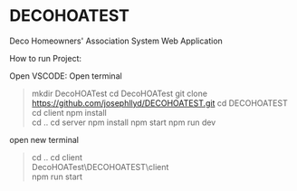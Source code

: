 # DECOHOATEST
Deco Homeowners' Association System Web Application 

How to run Project:

Open VSCODE:
Open terminal
>mkdir DecoHOATest
>cd DecoHOATest
>git clone https://github.com/josephllyd/DECOHOATEST.git
>cd DECOHOATEST
>cd client
>npm install  
>cd ..
>cd server
>npm install
>npm start
>npm run dev

open new terminal
>cd ..
>cd client   
>DecoHOATest\DECOHOATEST\client  
>npm run start
